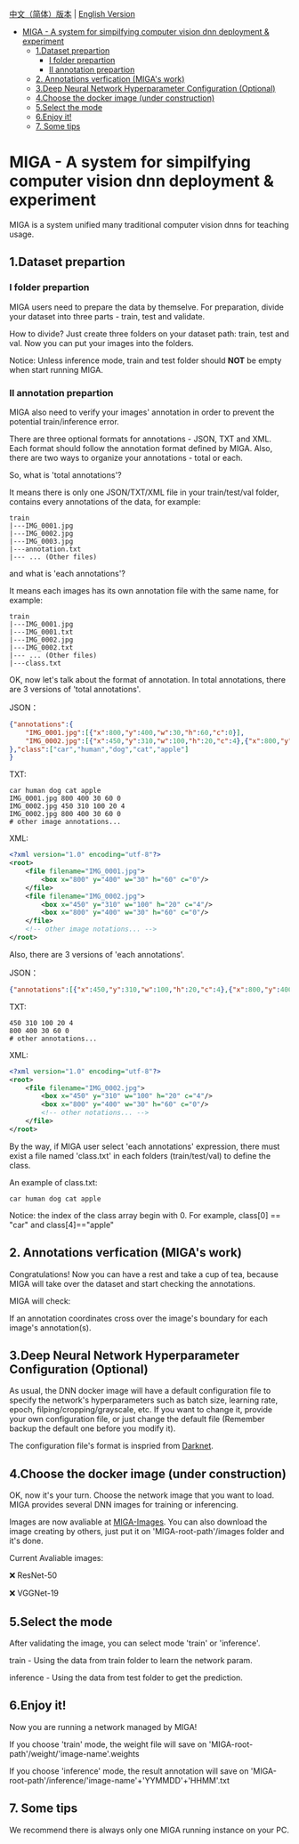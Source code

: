 [中文（简体）版本](https://github.com/KarKLi/MIGA/blob/master/readme_zh-CN.md) | [English Version](https://github.com/KarKLi/MIGA/blob/master/readme.md)
* [MIGA \-  A system for simpilfying computer vision dnn deployment &amp; experiment](#miga----a-system-for-simpilfying-computer-vision-dnn-deployment--experiment)
  * [1\.Dataset prepartion](#1dataset-prepartion)
    * [I folder prepartion](#i-folder-prepartion)
    * [II annotation prepartion](#ii-annotation-prepartion)
  * [2\. Annotations verfication (MIGA's work)](#2-annotations-verfication-migas-work)
  * [3\.Deep Neural Network Hyperparameter Configuration (Optional)](#3deep-neural-network-hyperparameter-configuration-optional)
  * [4\.Choose the docker image (under construction)](#4choose-the-docker-image-under-construction)
  * [5\.Select the mode](#5select-the-mode)
  * [6\.Enjoy it\!](#6enjoy-it)
  * [7\. Some tips](#7-some-tips)
# MIGA -  A system for simpilfying computer vision dnn deployment & experiment
MIGA is a system unified many traditional computer vision dnns for teaching usage.
## 1.Dataset prepartion
### I folder prepartion
MIGA users need to prepare the data by themselve. For preparation, divide your dataset into three parts - train, test and validate.

How to divide? Just create three folders on your dataset path: train, test and val.
Now you can put your images into the folders.

Notice: Unless inference mode, train and test folder should **NOT** be empty when start running MIGA.

### II annotation prepartion
MIGA also need to verify your images' annotation in order to prevent the potential train/inference error.

There are three optional formats for annotations - JSON, TXT and XML. Each format should follow the annotation format defined by MIGA.
Also, there are two ways to organize your annotations - total or each.

So, what is 'total annotations'?

It means there is only one JSON/TXT/XML file in your train/test/val folder, contains every annotations of the data, for example:
```
train
|---IMG_0001.jpg
|---IMG_0002.jpg
|---IMG_0003.jpg
|---annotation.txt
|--- ... (Other files)
```

and what is 'each annotations'?

It means each images has its own annotation file with the same name, for example:
```
train
|---IMG_0001.jpg
|---IMG_0001.txt
|---IMG_0002.jpg
|---IMG_0002.txt
|--- ... (Other files)
|---class.txt
```

OK, now let's talk about the format of annotation. In total annotations, there are 3 versions of 'total annotations'.

JSON：
```json
{"annotations":{
    "IMG_0001.jpg":[{"x":800,"y":400,"w":30,"h":60,"c":0}],
    "IMG_0002.jpg":[{"x":450,"y":310,"w":100,"h":20,"c":4},{"x":800,"y":400,"w":30,"h":60,"c":0}]
},"class":["car","human","dog","cat","apple"]
}
```

TXT:
```plain
car human dog cat apple
IMG_0001.jpg 800 400 30 60 0
IMG_0002.jpg 450 310 100 20 4
IMG_0002.jpg 800 400 30 60 0
# other image annotations...
```

XML:
```xml
<?xml version="1.0" encoding="utf-8"?>
<root>
    <file filename="IMG_0001.jpg">
        <box x="800" y="400" w="30" h="60" c="0"/>
    </file>
    <file filename="IMG_0002.jpg">
        <box x="450" y="310" w="100" h="20" c="4"/>
        <box x="800" y="400" w="30" h="60" c="0"/>
    </file>
    <!-- other image notations... -->
</root>
```

Also, there are 3 versions of 'each annotations'.

JSON：
```json
{"annotations":[{"x":450,"y":310,"w":100,"h":20,"c":4},{"x":800,"y":400,"w":30,"h":60,"c":0}],"img_name":"IMG_0001.jpg"}
```

TXT:
```plain
450 310 100 20 4
800 400 30 60 0
# other annotations...
```

XML:
```xml
<?xml version="1.0" encoding="utf-8"?>
<root>
    <file filename="IMG_0002.jpg">
        <box x="450" y="310" w="100" h="20" c="4"/>
        <box x="800" y="400" w="30" h="60" c="0"/>
        <!-- other notations... -->
    </file>
</root>
```

By the way, if MIGA user select 'each annotations' expression, there must exist a file named 'class.txt' in each folders (train/test/val) to define the class.

An example of class.txt:
```plain
car human dog cat apple
```

Notice: the index of the class array begin with 0. For example, class[0] == "car" and class[4]=="apple"

## 2. Annotations verfication (MIGA's work)
Congratulations! Now you can have a rest and take a cup of tea, because MIGA will take over the dataset and start checking the annotations.

MIGA will check:

If an annotation coordinates cross over the image's boundary for each image's annotation(s).

## 3.Deep Neural Network Hyperparameter Configuration (Optional)
As usual, the DNN docker image will have a default configuration file to specify the network's hyperparameters such as batch size, learning rate, epoch, filping/cropping/grayscale, etc. If you want to change it, provide your own configuration file, or just change the default file (Remember backup the default one before you modify it).

The configuration file's format is inspried from [Darknet](https://github.com/AlexeyAB/darknet).

## 4.Choose the docker image (under construction)
OK, now it's your turn. Choose the network image that you want to load. MIGA provides several DNN images for training or inferencing.

Images are now avaliable at [MIGA-Images](https://github.com/KarKLi/MIGA-Images).
You can also download the image creating by others, just put it on 'MIGA-root-path'/images folder and it's done.

Current Avaliable images:

❌ ResNet-50

❌ VGGNet-19

## 5.Select the mode
After validating the image, you can select mode 'train' or 'inference'.

train - Using the data from train folder to learn the network param.

inference - Using the data from test folder to get the prediction.

## 6.Enjoy it!
Now you are running a network managed by MIGA!

If you choose 'train' mode, the weight file will save on 'MIGA-root-path'/weight/'image-name'.weights

If you choose 'inference' mode, the result annotation will save on 'MIGA-root-path'/inference/'image-name'+'YYMMDD'+'HHMM'.txt

## 7. Some tips
We recommend there is always only one MIGA running instance on your PC.